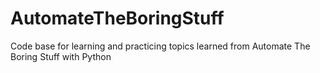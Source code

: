 # AutomateTheBoringStuff
Code base for learning and practicing topics learned from Automate The Boring Stuff with Python
